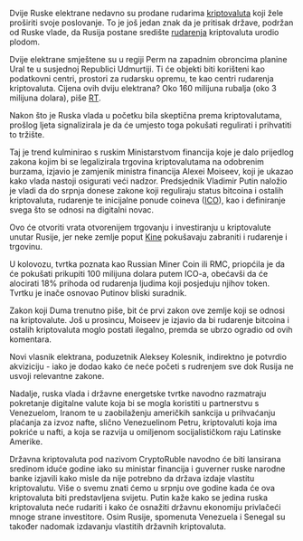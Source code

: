 Dvije Ruske elektrane nedavno su prodane rudarima [kriptovaluta][cc] koji žele proširiti svoje poslovanje. To je još jedan znak da je pritisak države, podržan od Ruske vlade, da Rusija postane središte [rudarenja][mining] kriptovaluta urodio plodom.

Dvije elektrane smještene su u regiji Perm na zapadnim obroncima planine Ural te u susjednoj Republici Udmurtiji. Ti će objekti biti korišteni kao podatkovni centri, prostori za rudarsku opremu, te kao centri rudarenja kriptovaluta. Cijena ovih dviju elektrana? Oko 160 milijuna rubalja (oko 3 milijuna dolara), piše [RT][rt].

Nakon što je Ruska vlada u početku bila skeptična prema kriptovalutama, prošlog ljeta signalizirala je da će umjesto toga pokušati regulirati i prihvatiti to tržište.

Taj je trend kulminirao s ruskim Ministarstvom financija koje je dalo prijedlog zakona kojim bi se legalizirala trgovina kriptovalutama na odobrenim burzama, izjavio je zamjenik ministra financija Alexei Moiseev, koji je ukazao kako vlada nastoji osigurati veći nadzor. Predsjednik Vladimir Putin naložio je vladi da do srpnja donese zakone koji reguliraju status bitcoina i ostalih kriptovaluta, rudarenje te inicijalne ponude coineva ([ICO][ico]), kao i definiranje svega što se odnosi na digitalni novac.

Ovo će otvoriti vrata otvorenijem trgovanju i investiranju u kriptovalute unutar Rusije, jer neke zemlje poput [Kine][kina] pokušavaju zabraniti i rudarenje i trgovinu.

U kolovozu, tvrtka poznata kao Russian Miner Coin ili RMC, priopćila je da će pokušati prikupiti 100 milijuna dolara putem ICO-a, obećavši da će alocirati 18% prihoda od rudarenja ljudima koji posjeduju njihov token. Tvrtku je inače osnovao Putinov bliski suradnik.

Zakon koji Duma trenutno piše, bit će prvi zakon ove zemlje koji se odnosi na kriptovalute. Još u prosincu, Moiseev je izjavio da bi rudarenje bitcoina i ostalih kriptovaluta moglo postati ilegalno, premda se ubrzo ogradio od ovih komentara.

Novi vlasnik elektrana, poduzetnik Aleksey Kolesnik, indirektno je potvrdio akviziciju - iako je dodao kako će neće početi s rudrenjem sve dok Rusija ne usvoji relevantne zakone.

Nadalje, ruska vlada i državne energetske tvrtke navodno razmatraju pokretanje digitalne valute koja bi se mogla koristiti u partnerstvu s Venezuelom, Iranom te u zaobilaženju američkih sankcija u prihvaćanju plaćanja za izvoz nafte, slično Venezuelinom Petru, kriptovaluti koja ima pokriće u nafti, a koja se razvija u omiljenom socijalističkom raju Latinske Amerike. 

Državna kriptovaluta pod nazivom CryptoRuble navodno će biti lansirana sredinom iduće godine iako su ministar financija i guverner ruske narodne banke izjavili kako misle da nije potrebno da država izdaje vlastitu kriptovalutu. Više o svemu znati ćemo u srpnju ove godine kada će ova kriptovaluta biti predstavljena svijetu. Putin kaže kako se jedina ruska kriptovaluta neće rudariti i kako će osnažiti državnu ekonomiju privlačeći mnoge strane investitore. Osim Rusije, spomenuta Venezuela i Senegal su također nadomak izdavanju vlastitih državnih kriptovaluta.


[cc]: https://bitfalls.com/hr/2017/08/20/cryptocurrency/
[rt]: https://www.rt.com/business/415811-russia-power-station-cryptocurrenct-mining/
[mining]: https://bitfalls.com/hr/glossary/#mining
[ico]: https://bitfalls.com/hr/glossary/#ico
[kina]: https://bitfalls.com/hr/2018/01/16/pboc-official-calls-wider-ban-chinese-crypto-trading-report/
